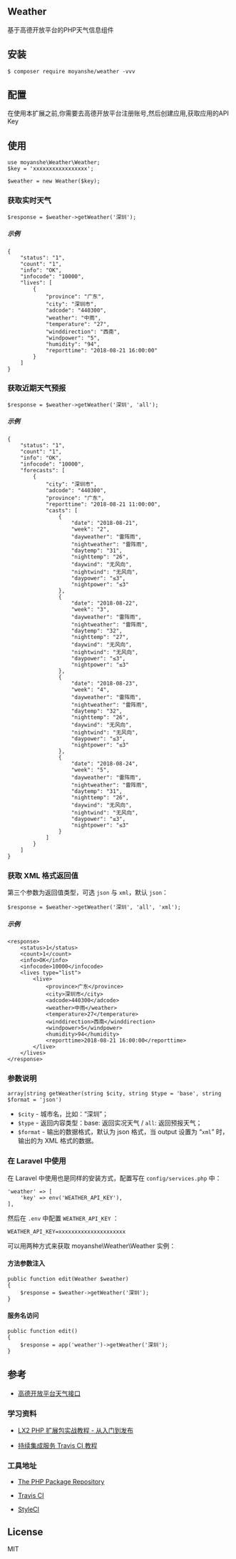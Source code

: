 ## Weather
基于高德开放平台的PHP天气信息组件

## 安装
```
$ composer require moyanshe/weather -vvv
```

## 配置
在使用本扩展之前,你需要去高德开放平台注册账号,然后创建应用,获取应用的API Key

## 使用
```
use moyanshe\Weather\Weather;
$key = 'xxxxxxxxxxxxxxxxx';

$weather = new Weather($key);
```

### 获取实时天气
```
$response = $weather->getWeather('深圳');
```

##### 示例
```
{
    "status": "1",
    "count": "1",
    "info": "OK",
    "infocode": "10000",
    "lives": [
        {
            "province": "广东",
            "city": "深圳市",
            "adcode": "440300",
            "weather": "中雨",
            "temperature": "27",
            "winddirection": "西南",
            "windpower": "5",
            "humidity": "94",
            "reporttime": "2018-08-21 16:00:00"
        }
    ]
}
```

### 获取近期天气预报
```
$response = $weather->getWeather('深圳', 'all');
```

##### 示例
```
{
    "status": "1", 
    "count": "1", 
    "info": "OK", 
    "infocode": "10000", 
    "forecasts": [
        {
            "city": "深圳市", 
            "adcode": "440300", 
            "province": "广东", 
            "reporttime": "2018-08-21 11:00:00", 
            "casts": [
                {
                    "date": "2018-08-21", 
                    "week": "2", 
                    "dayweather": "雷阵雨", 
                    "nightweather": "雷阵雨", 
                    "daytemp": "31", 
                    "nighttemp": "26", 
                    "daywind": "无风向", 
                    "nightwind": "无风向", 
                    "daypower": "≤3", 
                    "nightpower": "≤3"
                }, 
                {
                    "date": "2018-08-22", 
                    "week": "3", 
                    "dayweather": "雷阵雨", 
                    "nightweather": "雷阵雨", 
                    "daytemp": "32", 
                    "nighttemp": "27", 
                    "daywind": "无风向", 
                    "nightwind": "无风向", 
                    "daypower": "≤3", 
                    "nightpower": "≤3"
                }, 
                {
                    "date": "2018-08-23", 
                    "week": "4", 
                    "dayweather": "雷阵雨", 
                    "nightweather": "雷阵雨", 
                    "daytemp": "32", 
                    "nighttemp": "26", 
                    "daywind": "无风向", 
                    "nightwind": "无风向", 
                    "daypower": "≤3", 
                    "nightpower": "≤3"
                }, 
                {
                    "date": "2018-08-24", 
                    "week": "5", 
                    "dayweather": "雷阵雨", 
                    "nightweather": "雷阵雨", 
                    "daytemp": "31", 
                    "nighttemp": "26", 
                    "daywind": "无风向", 
                    "nightwind": "无风向", 
                    "daypower": "≤3", 
                    "nightpower": "≤3"
                }
            ]
        }
    ]
}
```
### 获取 XML 格式返回值
第三个参数为返回值类型，可选 `json` 与 `xml`，默认 `json`：
```
$response = $weather->getWeather('深圳', 'all', 'xml');
```
##### 示例
```
<response>
    <status>1</status>
    <count>1</count>
    <info>OK</info>
    <infocode>10000</infocode>
    <lives type="list">
        <live>
            <province>广东</province>
            <city>深圳市</city>
            <adcode>440300</adcode>
            <weather>中雨</weather>
            <temperature>27</temperature>
            <winddirection>西南</winddirection>
            <windpower>5</windpower>
            <humidity>94</humidity>
            <reporttime>2018-08-21 16:00:00</reporttime>
        </live>
    </lives>
</response>
```

### 参数说明
```
array|string getWeather(string $city, string $type = 'base', string $format = 'json')
```
- `$city` - 城市名，比如：“深圳”；
- `$type` - 返回内容类型：base: 返回实况天气 / `all`: 返回预报天气；
- `$format` - 输出的数据格式，默认为 json 格式，当 output 设置为 “`xml`” 时，输出的为 XML 格式的数据。

### 在 Laravel 中使用
在 Laravel 中使用也是同样的安装方式，配置写在 `config/services.php` 中：
```
'weather' => [
    'key' => env('WEATHER_API_KEY'),
],
```
然后在 `.env` 中配置 `WEATHER_API_KEY` ：
```
WEATHER_API_KEY=xxxxxxxxxxxxxxxxxxxxx
```
可以用两种方式来获取 moyanshe\Weather\Weather 实例：

#### 方法参数注入
```
public function edit(Weather $weather) 
{
    $response = $weather->getWeather('深圳');
}
```

#### 服务名访问
```
public function edit() 
{
    $response = app('weather')->getWeather('深圳');
}
```

## 参考
- [高德开放平台天气接口](https://lbs.amap.com/api/webservice/guide/api/weatherinfo/)

### 学习资料
- [LX2 PHP 扩展包实战教程 - 从入门到发布](https://learnku.com/courses/creating-package)

- [持续集成服务 Travis CI 教程](http://www.ruanyifeng.com/blog/2017/12/travis_ci_tutorial.html)

### 工具地址
- [The PHP Package Repository](https://packagist.org/)

- [Travis CI](https://travis-ci.org/)

- [StyleCI](https://github.styleci.io/)


## License

MIT

